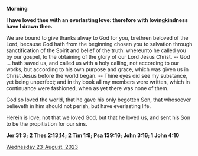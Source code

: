 **Morning**

**I have loved thee with an everlasting love: therefore with lovingkindness have I drawn thee.**
 
We are bound to give thanks alway to God for you, brethren beloved of the Lord, because God hath from the beginning chosen you to salvation through sanctification of the Spirit and belief of the truth: whereunto he called you by our gospel, to the obtaining of the glory of our Lord Jesus Christ. -- God ... hath saved us, and called us with a holy calling, not according to our works, but according to his own purpose and grace, which was given us in Christ Jesus before the world began. -- Thine eyes did see my substance, yet being unperfect; and in thy book all my members were written, which in continuance were fashioned, when as yet there was none of them.
 
God so loved the world, that he gave his only begotten Son, that whosoever believeth in him should not perish, but have everlasting life.
 
Herein is love, not that we loved God, but that he loved us, and sent his Son to be the propitiation for our sins.  

**Jer 31:3; 2 Thes 2:13,14; 2 Tim 1:9; Psa 139:16; John 3:16; 1 John 4:10**

[Wednesday 23-August, 2023](https://t.me/daily_light)
